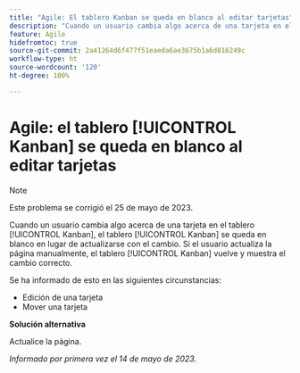 ```yaml
---
title: "Agile: El tablero Kanban se queda en blanco al editar tarjetas"
description: "Cuando un usuario cambia algo acerca de una tarjeta en el tablero [!UICONTROL Kanban], el tablero [!UICONTROL Kanban] se queda en blanco en lugar de actualizarse con el cambio. Si el usuario actualiza la página manualmente, el tablero [!UICONTROL Kanban] vuelve, y muestra el cambio correcto."
feature: Agile
hidefromtoc: true
source-git-commit: 2a41264d6f477f51eaeda6ae3675b1a6d816249c
workflow-type: ht
source-wordcount: '120'
ht-degree: 100%

---
```



# Agile: el tablero [!UICONTROL Kanban] se queda en blanco al editar tarjetas

>[!NOTE]
>
>Este problema se corrigió el 25 de mayo de 2023.

Cuando un usuario cambia algo acerca de una tarjeta en el tablero [!UICONTROL Kanban], el tablero [!UICONTROL Kanban] se queda en blanco en lugar de actualizarse con el cambio. Si el usuario actualiza la página manualmente, el tablero [!UICONTROL Kanban] vuelve y muestra el cambio correcto.

Se ha informado de esto en las siguientes circunstancias:

* Edición de una tarjeta
* Mover una tarjeta

**Solución alternativa**

Actualice la página.

_Informado por primera vez el 14 de mayo de 2023._

